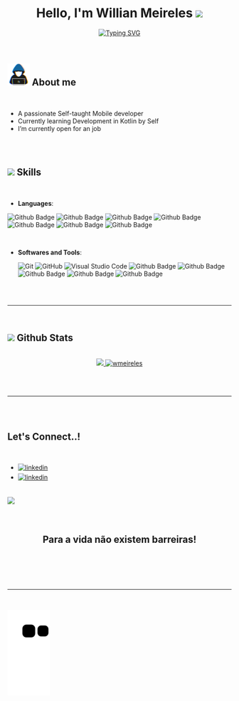 <h1 align="center"><b>Hello, I'm Willian Meireles </b><img src="https://media.giphy.com/media/hvRJCLFzcasrR4ia7z/giphy.gif" width="35"></h1>

<p align="center">
  <a href="https://git.io/typing-svg"><img src="https://readme-typing-svg.demolab.com?font=Fira+Code&pause=1000&center=true&width=435&lines=Front+End+Developer;Mobile+Developer;UX%2FUI+Designer" alt="Typing SVG" /></a>
</p>


<br>



	
## <picture><img src = "https://github.com/0xAbdulKhalid/0xAbdulKhalid/raw/main/assets/mdImages/about_me.gif" width = 50px></picture> **About me**

<br>

- A passionate Self-taught Mobile developer
- Currently learning Development in Kotlin by Self
- I’m currently open for an job

<br><br>



## <img src="https://media2.giphy.com/media/QssGEmpkyEOhBCb7e1/giphy.gif?cid=ecf05e47a0n3gi1bfqntqmob8g9aid1oyj2wr3ds3mg700bl&rid=giphy.gif" width ="25"><b> Skills</b>
<br>

<p align="center">

- **Languages**:
  
 ![Github Badge](https://img.shields.io/badge/HTML5-E34F26?style=for-the-badge&logo=html5&logoColor=white)
 ![Github Badge](https://img.shields.io/badge/CSS3-1572B6?style=for-the-badge&logo=css3&logoColor=white)
 ![Github Badge](https://img.shields.io/badge/JavaScript-323330?style=for-the-badge&logo=javascript&logoColor=F7DF1E)
 ![Github Badge](https://img.shields.io/badge/npm-CB3837?style=for-the-badge&logo=npm&logoColor=white)
 ![Github Badge](https://img.shields.io/badge/Kotlin-0095D5?&style=for-the-badge&logo=kotlin&logoColor=white)
 ![Github Badge](https://img.shields.io/badge/Node.js-43853D?style=for-the-badge&logo=node.js&logoColor=white)
 ![Github Badge](https://img.shields.io/badge/React_Native-20232A?style=for-the-badge&logo=react&logoColor=61DAFB)

    
<br>

- **Softwares and Tools**:

    ![Git](https://img.shields.io/badge/git-%23F05033.svg?style=for-the-badge&logo=git&logoColor=white)
    ![GitHub](https://img.shields.io/badge/github-%23121011.svg?style=for-the-badge&logo=github&logoColor=white)
    ![Visual Studio Code](https://img.shields.io/badge/Visual%20Studio%20Code-0078d7.svg?style=for-the-badge&logo=visual-studio-code&logoColor=white)
    ![Github Badge](https://img.shields.io/badge/Figma-F24E1E?style=for-the-badge&logo=figma&logoColor=white)
    ![Github Badge](https://img.shields.io/badge/PostgreSQL-316192?style=for-the-badge&logo=postgresql&logoColor=white)
    ![Github Badge](https://img.shields.io/badge/Android_Studio-3DDC84?style=for-the-badge&logo=android-studio&logoColor=white)
    ![Github Badge](https://img.shields.io/badge/SAP-0FAAFF?style=for-the-badge&logo=sap&logoColor=white)
    ![Github Badge](https://img.shields.io/badge/Firebase-039BE5?style=for-the-badge&logo=Firebase&logoColor=white)


</p>

<br>
<br>

-----

<br>


## <img src="https://media.giphy.com/media/iY8CRBdQXODJSCERIr/giphy.gif" width="35"><b> Github Stats </b>
<br>

<div align="center">

<a href="https://github.com/wmeireles">
  <img src="https://github-readme-stats.vercel.app/api?username=wmeireles&include_all_commits=true&count_private=true&show_icons=true&line_height=20&title_color=7A7ADB&icon_color=2234AE&text_color=D3D3D3&bg_color=0,000000,130F40" width="450"/>
  <img src="https://github-readme-stats.vercel.app/api/top-langs?username=wmeireles&show_icons=true&locale=en&layout=compact&line_height=20&title_color=7A7ADB&icon_color=2234AE&text_color=D3D3D3&bg_color=0,000000,130F40" width="375"  alt="wmeireles"/>

</a>
</div>

<br>
<br>
<br>

-----

<br>
<br>

## <b> Let's Connect..!</b>
<br>
<div align='left'>

<ul>

<li>
<a href="https://www.linkedin.com/in/willian-meireles-01b607194/" target="_blank">
<img src="https://img.shields.io/badge/-Linkedin-blue?style=for-the-badge&logo=Linkedin&logoColor=white&link=https://github.com/wmeireles" alt=linkedin style="margin-bottom: 5px;"/>
</a>
</li>
	
<li>
<a href="https://gitlab.com/wmeireles1" target="_blank">
<img src="https://img.shields.io/badge/GitLab-330F63?style=for-the-badge&logo=gitlab&logoColor=white&link=https://github.com/wmeireles" alt=linkedin style="margin-bottom: 5px;"/>
</a>
</li>
	
</ul>
</div>

<br>
<img src="https://user-images.githubusercontent.com/73097560/115834477-dbab4500-a447-11eb-908a-139a6edaec5c.gif">
<br>
<br>
<br>

<div align='center'>

## <b>Para a vida não existem barreiras!</b>

</div>
<br>
<br>
<br>
<br>

---

<br>
 



![Snake animation](https://github.com/rafaballerini/rafaballerini/blob/output/github-contribution-grid-snake.svg)

